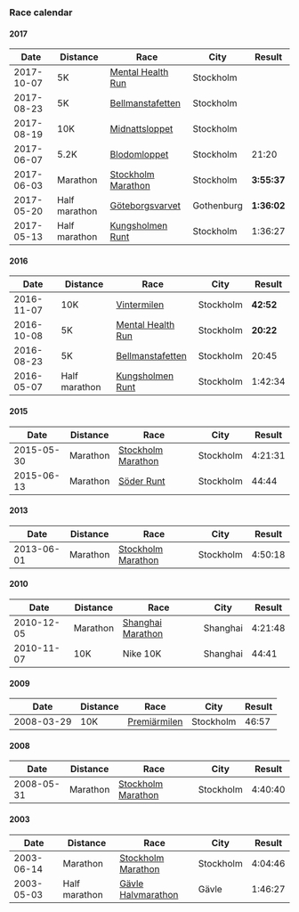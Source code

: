 ### Race calendar

#### 2017

| Date | Distance | Race | City | Result
| ---- | -------- | ---- | ---- | ------
| 2017-10-07 | 5K | [Mental Health Run](http://mentalhealthrun.se/) | Stockholm  |
| 2017-08-23 | 5K | [Bellmanstafetten](http://bellmanstafetten.se/) | Stockholm |
| 2017-08-19 | 10K | [Midnattsloppet](http://midnattsloppet.com/en/stockholm/) | Stockholm |
| 2017-06-07 | 5.2K | [Blodomloppet](https://enter.lidingoloppet.se//Web/Step1.aspx?EventGroupId=3&CompetitionId=259) | Stockholm  | 21:20
| 2017-06-03 | Marathon | [Stockholm Marathon](http://www.stockholmmarathon.se/start/) | Stockholm  | **3:55:37**
| 2017-05-20 | Half marathon | [Göteborgsvarvet](http://www.goteborgsvarvet.se/goteborgsvarvet-21-km/) | Gothenburg  | **1:36:02**
| 2017-05-13 | Half marathon | [Kungsholmen Runt](http://kungsholmenrunt.se/Main/Start.asp) | Stockholm | 1:36:27

#### 2016

| Date | Distance | Race | City | Result
| ---- | -------- | ---- | ---- | ------
| 2016-11-07 | 10K | [Vintermilen](http://www.vintermarathon.se/start/content.cfm?Sec_ID=4703&Rac_ID=265&Lan_ID=1) | Stockholm | **42:52**
| 2016-10-08 | 5K | [Mental Health Run](http://mentalhealthrun.se/) |  Stockholm | **20:22**
| 2016-08-23 | 5K | [Bellmanstafetten](http://bellmanstafetten.se/) | Stockholm | 20:45
| 2016-05-07 | Half marathon | [Kungsholmen Runt](http://kungsholmenrunt.se/Main/Start.asp) | Stockholm | 1:42:34

#### 2015

| Date | Distance | Race | City | Result
| ---- | -------- | ---- | ---- | ------
| 2015-05-30 | Marathon | [Stockholm Marathon](http://www.stockholmmarathon.se/start/) | Stockholm | 4:21:31
| 2015-06-13 | Marathon | [Söder Runt]() | Stockholm | 44:44

#### 2013 

| Date | Distance | Race | City | Result
| ---- | -------- | ---- | ---- | ------
| 2013-06-01 | Marathon | [Stockholm Marathon](http://www.stockholmmarathon.se/start/) | Stockholm | 4:50:18

#### 2010

| Date | Distance | Race | City | Result
| ---- | -------- | ---- | ---- | ------
| 2010-12-05 | Marathon | [Shanghai Marathon](http://www.toray.com/news/event/nr100730b.html) | Shanghai | 4:21:48
| 2010-11-07 | 10K | Nike 10K | Shanghai | 44:41

#### 2009

| Date | Distance | Race | City | Result
| ---- | -------- | ---- | ---- | ------
| 2008-03-29 | 10K | [Premiärmilen](http://www.premiarmilen.se/start/) | Stockholm | 46:57

#### 2008

| Date | Distance | Race | City | Result
| ---- | -------- | ---- | ---- | ------
| 2008-05-31 | Marathon | [Stockholm Marathon](http://www.stockholmmarathon.se/start/) | Stockholm | 4:40:40

#### 2003

| Date | Distance | Race | City | Result
| ---- | -------- | ---- | ---- | ------
| 2003-06-14 | Marathon | [Stockholm Marathon](http://www.stockholmmarathon.se/start/) | Stockholm | 4:04:46
| 2003-05-03 | Half marathon | [Gävle Halvmarathon]() | Gävle | 1:46:27
